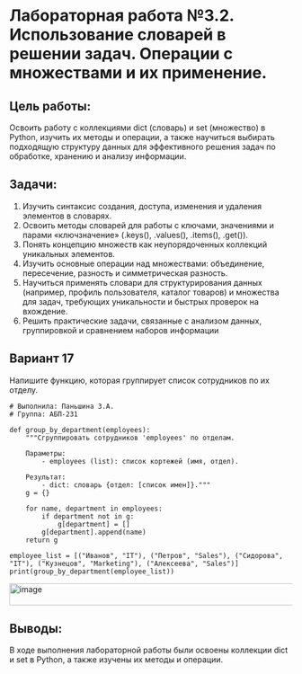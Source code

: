 # Лабораторная работа №3.2. Использование словарей в решении задач. Операции с множествами и их применение.
## Цель работы: 
Освоить работу с коллекциями dict (словарь) и set (множество) в Python, изучить их методы и операции, а также научиться выбирать подходящую структуру данных для эффективного решения задач по обработке, хранению и анализу информации.

## Задачи:
1. Изучить синтаксис создания, доступа, изменения и удаления элементов в словарях.
2. Освоить методы словарей для работы с ключами, значениями и парами «ключзначение» (.keys(), .values(), .items(), .get()).
3. Понять концепцию множеств как неупорядоченных коллекций уникальных элементов.
4. Изучить основные операции над множествами: объединение, пересечение, разность и симметрическая разность.
5. Научиться применять словари для структурирования данных (например, профиль пользователя, каталог товаров) и множества для задач, требующих уникальности и быстрых проверок на вхождение.
6. Решить практические задачи, связанные с анализом данных, группировкой и сравнением наборов информации
## Вариант 17
Напишите функцию, которая группирует список сотрудников по их отделу.
```
# Выполнила: Паньшина З.А.
# Группа: АБП-231

def group_by_department(employees):
    """Сгруппировать сотрудников 'employees' по отделам.

    Параметры:
        - employees (list): список кортежей (имя, отдел).

    Результат:
        - dict: словарь {отдел: [список имен]}."""
    g = {}
    
    for name, department in employees:
        if department not in g:
            g[department] = []
        g[department].append(name)
    return g

employee_list = [("Иванов", "IT"), ("Петров", "Sales"), ("Сидорова", "IT"), ("Кузнецов", "Marketing"), ("Алексеева", "Sales")]
print(group_by_department(employee_list))
```
<img width="973" height="39" alt="image" src="https://github.com/user-attachments/assets/3e130098-0af2-4de7-8821-70c4639077b0" />

## Выводы:
В ходе выполнения лабораторной работы были освоены коллекции dict и set в Python, а также изучены их методы и операции.
